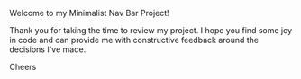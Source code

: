 Welcome to my Minimalist Nav Bar Project!

Thank you for taking the time to review my project.
I hope you find some joy in code and can provide me with
constructive feedback around the decisions I've made.

Cheers
